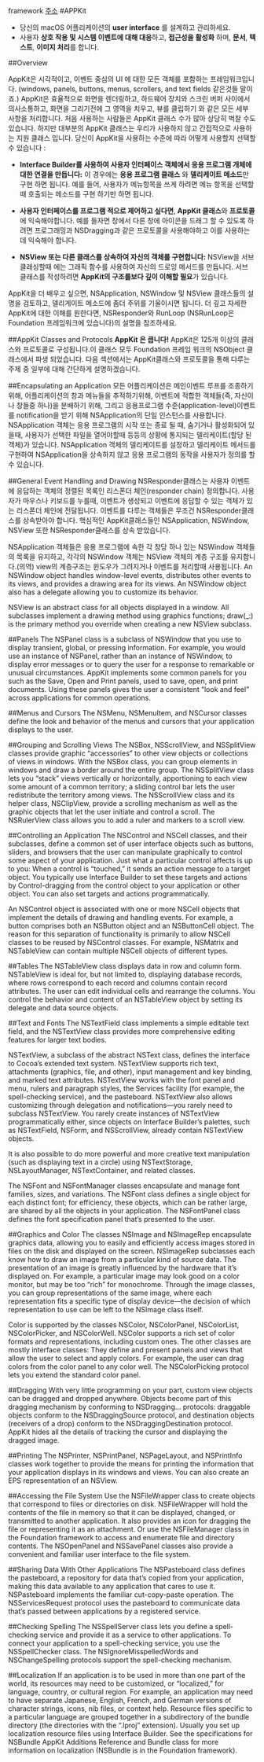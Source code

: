 framework
[주소](https://developer.apple.com/reference/appkit)
#APPKit

  - 당신의 macOS 어플리케이션의 **user interface** 를 설계하고 관리하세요. 
  - 사용자 **상호 작용 및 시스템 이벤트에 대해 대응**하고, **접근성을 활성화** 하며, **문서**, **텍스트**, **이미지 처리**를 합니다.

##Overview

AppKit은 시각적이고, 이벤트 중심의 UI 에 대한 모든 객체를 포함하는 프레임워크입니다. (windows, panels, buttons, menus, scrollers, and text fields 같은것들 말이죠.)
AppKit은 효율적으로 화면을 렌더링하고, 하드웨어 장치와 스크린 버퍼 사이에서  의사소통하고, 화면을 그리기전에 그 영역을 치우고, 뷰를 클립하기 와 같은 모든 세부 사항을 처리합니다.
처음 사용하는 사람들은 AppKit 클래스 수가 많아 상당히 벅찰 수도 있습니다. 하지만 대부분의 AppKit 클래스는 우리가 사용하지 않고 간접적으로 사용하는 지원 클래스 입니다. 당신이 AppKit을 사용하는 수준에 따라 어떻게 사용할지 선택할 수 있습니다 :


 - **Interface Builder를 사용하여 사용자 인터페이스 객체에서 응용 프로그램 개체에 대한 연결을 만듭니다:**
이 경우에는 **응용 프로그램 클래스** 와 **델리케이트 메소드**만 구현 하면 됩니다.
예를 들어, 사용자가 메뉴항목을 쓰게 하려면 메뉴 항목을 선택할 때 호출되는 메소드를 구현 하기만 하면 됩니다.


 - **사용자 인터페이스를 프로그램 적으로 제어하고 싶다면**, **AppKit 클래스**와 **프로토콜**에 익숙해야합니다. 예를 들자면 창에서 다른 창에 아이콘을 드래그 할 수 있도록 하려면 프로그래밍과 NSDragging과 같은 프로토콜을 사용해야하고 이를 사용하는데 익숙해야 합니다.


 - **NSView 또는 다른 클래스를 상속하여 자신의 객체를 구현합니다:** NSView을 서브 클래싱할때 에는 그래픽 함수를 사용하여 자신의 드로잉 메서드를 만듭니다. 서브 클래스를 작성하려면 **AppKit의 구조를보다 깊이 이해할 필요**가 있습니다.

AppKit을 더 배우고 싶으면, NSApplication, NSWindow 및 NSView 클래스들의 설명을 검토하고, 델리게이트 메소드에 좀더 주위를 기울이시면 됩니다. 더 깊고 자세한  AppKit에 대한 이해를 원한다면, NSResponder와 RunLoop (NSRunLoop은 Foundation 프레임워크에 있습니다)의 설명을 참조하세요.


##AppKit Classes and Protocols
**AppKit 은 큽니다!** AppKit은 125개 이상의 클래스와 프로토콜로 구성됩니다.이 클래스 모두 Foundation 프레임 워크의 NSObject 클래스에서 파생 되었습니다. 다음 섹션에서는 AppKit클래스와 프로토콜을 통해 다루는 주제 중 일부에 대해 간단하게 설명하겠습니다.


##Encapsulating an Application
모든 어플리케이션은 메인이벤트 루프를 조종하기위해, 어플리케이션의 창과 메뉴들을 추적하기위해, 이벤트에 적합한 객체들(즉, 자신이나 창들중 하나)을 분배하기 위해, 그리고 응용프로그램 수준(application-level)이벤트를 notification을 받기 위해 NSApplication의 단일 인스턴스를 사용합니다. NSApplication 객체는 응용 프로그램의 시작 또는 종료 될 때, 숨기거나 활성화되어 있을때, 사용자가 선택한 파일을 열어야할때 등등의 상황에 통지되는 델리케이트(할당 된객체)가 있습니다. NSApplication 객체의 델리케이트를 설정하고 델리케이트 메서드를 구현하여 NSApplication을 상속하지 않고 응용 프로그램의 동작을 사용자가 정의를 할 수 있습니다.

##General Event Handling and Drawing
NSResponder클래스는 사용자 이벤트에 응답하는 객체의 정렬된 목록인 리스폰더 체인(responder chain) 정의합니다. 사용자가 마우스나 키보드를 누를때, 이벤트가 생성되고 이벤트에 응답할 수 있는 객체가 있는 리스폰더 체인에 전달됩니다. 이벤트를 다루는 객체들은 무조건 NSResponder클래스를 상속받아야 합니다. 핵심적인 AppKit클래스들인 NSApplication, NSWindow, NSView 또한 NSResponder클래스를 상속 받았습니다.

NSApplication 객체들은 응용 프로그램에 속한 각 창당 하나 있는 NSWindow 객체들의 목록을 유지하고, 각각의 NSWindow 객체는 NSView 객체의 계층 구조를 유지합니다.(의역) view의 계층구조는 윈도우가 그려지거나 이벤트를 처리할때 사용됩니다. An NSWindow object handles window-level events, distributes other events to its views, and provides a drawing area for its views. An NSWindow object also has a delegate allowing you to customize its behavior.

NSView is an abstract class for all objects displayed in a window. All subclasses implement a drawing method using graphics functions; draw(_:) is the primary method you override when creating a new NSView subclass.


##Panels
The NSPanel class is a subclass of NSWindow that you use to display transient, global, or pressing information. For example, you would use an instance of NSPanel, rather than an instance of NSWindow, to display error messages or to query the user for a response to remarkable or unusual circumstances. AppKit implements some common panels for you such as the Save, Open and Print panels, used to save, open, and print documents. Using these panels gives the user a consistent “look and feel” across applications for common operations.

##Menus and Cursors
The NSMenu, NSMenuItem, and NSCursor classes define the look and behavior of the menus and cursors that your application displays to the user.


##Grouping and Scrolling Views
The NSBox, NSScrollView, and NSSplitView classes provide graphic “accessories” to other view objects or collections of views in windows. With the NSBox class, you can group elements in windows and draw a border around the entire group. The NSSplitView class lets you “stack” views vertically or horizontally, apportioning to each view some amount of a common territory; a sliding control bar lets the user redistribute the territory among views. The NSScrollView class and its helper class, NSClipView, provide a scrolling mechanism as well as the graphic objects that let the user initiate and control a scroll. The NSRulerView class allows you to add a ruler and markers to a scroll view.

##Controlling an Application
The NSControl and NSCell classes, and their subclasses, define a common set of user interface objects such as buttons, sliders, and browsers that the user can manipulate graphically to control some aspect of your application. Just what a particular control affects is up to you: When a control is “touched,” it sends an action message to a target object. You typically use Interface Builder to set these targets and actions by Control-dragging from the control object to your application or other object. You can also set targets and actions programmatically.

An NSControl object is associated with one or more NSCell objects that implement the details of drawing and handling events. For example, a button comprises both an NSButton object and an NSButtonCell object. The reason for this separation of functionality is primarily to allow NSCell classes to be reused by NSControl classes. For example, NSMatrix and NSTableView can contain multiple NSCell objects of different types.


##Tables
The NSTableView class displays data in row and column form. NSTableView is ideal for, but not limited to, displaying database records, where rows correspond to each record and columns contain record attributes. The user can edit individual cells and rearrange the columns. You control the behavior and content of an NSTableView object by setting its delegate and data source objects.


##Text and Fonts
The NSTextField class implements a simple editable text field, and the NSTextView class provides more comprehensive editing features for larger text bodies.

NSTextView, a subclass of the abstract NSText class, defines the interface to Cocoa’s extended text system. NSTextView supports rich text, attachments (graphics, file, and other), input management and key binding, and marked text attributes. NSTextView works with the font panel and menu, rulers and paragraph styles, the Services facility (for example, the spell-checking service), and the pasteboard. NSTextView also allows customizing through delegation and notifications—you rarely need to subclass NSTextView. You rarely create instances of NSTextView programmatically either, since objects on Interface Builder’s palettes, such as NSTextField, NSForm, and NSScrollView, already contain NSTextView objects.

It is also possible to do more powerful and more creative text manipulation (such as displaying text in a circle) using NSTextStorage, NSLayoutManager, NSTextContainer, and related classes.

The NSFont and NSFontManager classes encapsulate and manage font families, sizes, and variations. The NSFont class defines a single object for each distinct font; for efficiency, these objects, which can be rather large, are shared by all the objects in your application. The NSFontPanel class defines the font specification panel that’s presented to the user.


##Graphics and Color
The classes NSImage and NSImageRep encapsulate graphics data, allowing you to easily and efficiently access images stored in files on the disk and displayed on the screen. NSImageRep subclasses each know how to draw an image from a particular kind of source data. The presentation of an image is greatly influenced by the hardware that it’s displayed on. For example, a particular image may look good on a color monitor, but may be too “rich” for monochrome. Through the image classes, you can group representations of the same image, where each representation fits a specific type of display device—the decision of which representation to use can be left to the NSImage class itself.

Color is supported by the classes NSColor, NSColorPanel, NSColorList, NSColorPicker, and NSColorWell. NSColor supports a rich set of color formats and representations, including custom ones. The other classes are mostly interface classes: They define and present panels and views that allow the user to select and apply colors. For example, the user can drag colors from the color panel to any color well. The NSColorPicking protocol lets you extend the standard color panel.


##Dragging
With very little programming on your part, custom view objects can be dragged and dropped anywhere. Objects become part of this dragging mechanism by conforming to NSDragging... protocols: draggable objects conform to the NSDraggingSource protocol, and destination objects (receivers of a drop) conform to the NSDraggingDestination protocol. AppKit hides all the details of tracking the cursor and displaying the dragged image.


##Printing
The NSPrinter, NSPrintPanel, NSPageLayout, and NSPrintInfo classes work together to provide the means for printing the information that your application displays in its windows and views. You can also create an EPS representation of an NSView.


##Accessing the File System
Use the NSFileWrapper class to create objects that correspond to files or directories on disk. NSFileWrapper will hold the contents of the file in memory so that it can be displayed, changed, or transmitted to another application. It also provides an icon for dragging the file or representing it as an attachment. Or use the NSFileManager class in the Foundation framework to access and enumerate file and directory contents. The NSOpenPanel and NSSavePanel classes also provide a convenient and familiar user interface to the file system.


##Sharing Data With Other Applications
The NSPasteboard class defines the pasteboard, a repository for data that’s copied from your application, making this data available to any application that cares to use it. NSPasteboard implements the familiar cut-copy-paste operation. The NSServicesRequest protocol uses the pasteboard to communicate data that’s passed between applications by a registered service.


##Checking Spelling
The NSSpellServer class lets you define a spell-checking service and provide it as a service to other applications. To connect your application to a spell-checking service, you use the NSSpellChecker class. The NSIgnoreMisspelledWords and NSChangeSpelling protocols support the spell-checking mechanism.


##Localization
If an application is to be used in more than one part of the world, its resources may need to be customized, or “localized,” for language, country, or cultural region. For example, an application may need to have separate Japanese, English, French, and German versions of character strings, icons, nib files, or context help. Resource files specific to a particular language are grouped together in a subdirectory of the bundle directory (the directories with the “.lproj” extension). Usually you set up localization resource files using Interface Builder. See the specifications for NSBundle AppKit Additions Reference and Bundle class for more information on localization (NSBundle is in the Foundation framework).